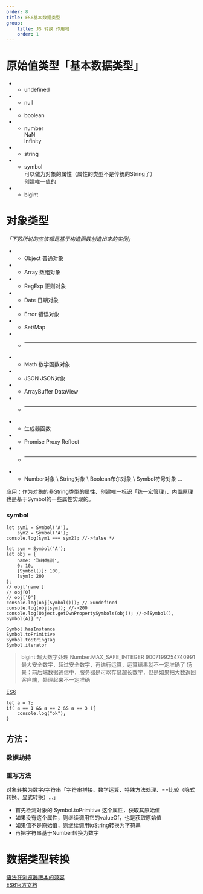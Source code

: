 ```yaml
---
order: 8
title: ES6基本数据类型 
group:
    title: JS 转换 作用域 
    order: 1
---
```

# 原始值类型「基本数据类型」
 *    + undefined
 *    + null
 *    + boolean
 *    + number  
        NaN  
        Infinity
 *    + string
 *    + symbol  
        可以做为对象的属性（属性的类型不是传统的String了）  
        创建唯一值的
 *    + bigint
# 对象类型
_「下数所说的应该都是基于构造函数创造出来的实例」_
 *    + Object 普通对象
 *    + Array 数组对象
 *    + RegExp 正则对象
 *    + Date 日期对象
 *    + Error 错误对象
 *    + Set/Map
 *    + ----
 *    + Math 数学函数对象
 *    + JSON JSON对象
 *    + ArrayBuffer DataView
 *    + ----
 *    + 生成器函数
 *    + Promise Proxy Reflect
 *    + ----
 *    + Number对象 \ String对象 \ Boolean布尔对象 \ Symbol符号对象 ...

应用：作为对象的非String类型的属性、创建唯一标识「统一宏管理」、内置原理也是基于Symbol的一些属性实现的。

### symbol
```
let sym1 = Symbol('A'),
    sym2 = Symbol('A');
console.log(sym1 === sym2); //->false */

let sym = Symbol('A');
let obj = {
    name: '珠峰培训',
    0: 10,
    [Symbol()]: 100,
    [sym]: 200
};
// obj['name']
// obj[0]
// obj['0']
console.log(obj[Symbol()]); //->undefined
console.log(obj[sym]); //->200
console.log(Object.getOwnPropertySymbols(obj)); //->[Symbol(), Symbol(A)] */
```
```
Symbol.hasInstance
Symbol.toPrimitive
Symbol.toStringTag
Symbol.iterator
```

>bigint:超大数字处理
>Number.MAX_SAFE_INTEGER 9007199254740991 最大安全数字，超过安全数字，再进行运算，运算结果就不一定准确了
>场景：前后端数据通信中，服务器是可以存储超长数字，但是如果把大数返回客户端，处理起来不一定准确

[ES6](http://www.ecma-international.org/ecma-262/6.0/)  

```
let a = ?;
if( a == 1 && a == 2 && a == 3 ){
    console.log("ok");
}
```

## 方法：  

### 数据劫持

### 重写方法

对象转换为数字/字符串「字符串拼接、数学运算、特殊方法处理、==比较（隐式转换、显式转换）...」
 + 首先检测对象的 Symbol.toPrimitive 这个属性，获取其原始值
 + 如果没有这个属性，则继续调用它的valueOf，也是获取原始值
 + 如果值不是原始值，则继续调用toString转换为字符串
 + 再把字符串基于Number转换为数字

# 数据类型转换


[语法在浏览器版本的兼容](https://www.caniuse.com)  
[ES6官方文档](http://www.ecma-international.org/ecma-262/6.0/#sec-functiondeclarationinstantiation)  


